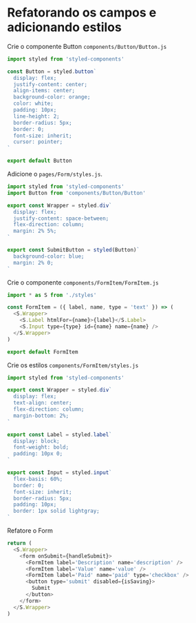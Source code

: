# Refatorando os campos e adicionando estilos

Crie o componente Button `components/Button/Button.js`

```javascript
import styled from 'styled-components'

const Button = styled.button`
  display: flex;
  justify-content: center;
  align-items: center;
  background-color: orange;
  color: white;
  padding: 10px;
  line-height: 2;
  border-radius: 5px;
  border: 0;
  font-size: inherit;
  cursor: pointer;
`

export default Button
```

Adicione o `pages/Form/styles.js`.

```javascript
import styled from 'styled-components'
import Button from 'components/Button/Button'

export const Wrapper = styled.div`
  display: flex;
  justify-content: space-between;
  flex-direction: column;
  margin: 2% 5%;
`

export const SubmitButton = styled(Button)`
  background-color: blue;
  margin: 2% 0;
`
```

Crie o componente `components/FormItem/FormItem.js`

```javascript
import * as S from './styles'

const FormItem = ({ label, name, type = 'text' }) => (
  <S.Wrapper>
    <S.Label htmlFor={name}>{label}</S.Label>
    <S.Input type={type} id={name} name={name} />
  </S.Wrapper>
)

export default FormItem
```

Crie os estilos `components/FormItem/styles.js`

```javascript
import styled from 'styled-components'

export const Wrapper = styled.div`
  display: flex;
  text-align: center;
  flex-direction: column;
  margin-bottom: 2%;
`

export const Label = styled.label`
  display: block;
  font-weight: bold;
  padding: 10px 0;
`

export const Input = styled.input`
  flex-basis: 60%;
  border: 0;
  font-size: inherit;
  border-radius: 5px;
  padding: 10px;
  border: 1px solid lightgray;
`
```

Refatore o Form

```javascript
return (
  <S.Wrapper>
    <form onSubmit={handleSubmit}>
      <FormItem label='Description' name='description' />
      <FormItem label='Value' name='value' />
      <FormItem label='Paid' name='paid' type='checkbox' />
      <button type='submit' disabled={isSaving}>
        Submit
      </button>
    </form>
  </S.Wrapper>
)
```
